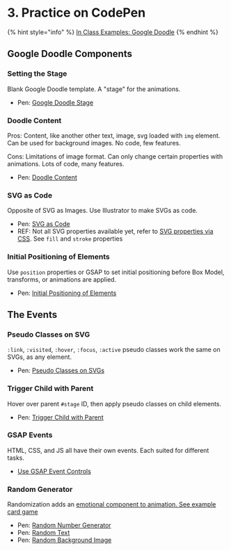 # 3. Practice on CodePen

{% hint style="info" %}
[In Class Examples: Google Doodle](https://codepen.io/collection/Xgwdmx?grid_type=list)
{% endhint %}

## Google Doodle Components

### Setting the Stage

Blank Google Doodle template. A "stage" for the animations.

* Pen: [Google Doodle Stage](http://codepen.io/manikoth/pen/evpozv)

### Doodle Content

Pros: Content, like another other text, image, svg loaded with `img` element. Can be used for background images. No code, few features.

Cons: Limitations of image format. Can only change certain properties with animations. Lots of code, many features.

* Pen: [Doodle Content](http://codepen.io/manikoth/pen/yMYrVa)

### SVG as Code

Opposite of SVG as Images. Use Illustrator to make SVGs as code.

* Pen: [SVG as Code](http://codepen.io/manikoth/pen/EWVJNw)
* REF: Not all SVG properties available yet, refer to [SVG properties via CSS](http://www.opera.com/docs/specs/presto25/svg/cssproperties/). See `fill` and `stroke` properties

### Initial Positioning of Elements

Use `position` properties or GSAP to set initial positioning before Box Model, transforms, or animations are applied.

* Pen: [Initial Positioning of Elements](http://codepen.io/manikoth/pen/MpaxMy)

## The Events

### Pseudo Classes on SVG

`:link`, `:visited`, `:hover`, `:focus`, `:active` pseudo classes work the same on SVGs, as any element.

* Pen: [Pseudo Classes on SVGs](http://codepen.io/manikoth/pen/yMYrvM)

### Trigger Child with Parent

Hover over parent `#stage` ID, then apply pseudo classes on child elements.

* Pen: [Trigger Child with Parent](http://codepen.io/manikoth/pen/mWegGN)

### GSAP Events

HTML, CSS, and JS all have their own events. Each suited for different tasks.

* [Use GSAP Event Controls](https://pmanikoth.gitbook.io/378/svg/animate-with-greensock/event-controls)

### Random Generator

Randomization adds an [emotional component to animation. See example card game](https://codepen.io/manikoth/pen/mtGCD?editors=1010)

* Pen: [Random Number Generator](https://codepen.io/manikoth/pen/eZjzgB?editors=0110)
* Pen: [Random Text](https://codepen.io/manikoth/pen/bGdwpWB)
* Pen: [Random Background Image](https://codepen.io/manikoth/pen/eYNdZwb)

